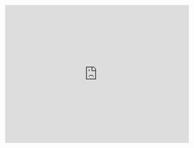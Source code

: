 
<iframe src="https://data.oecd.org/chart/61P7" width="600" height="450" style="border: 0" mozallowfullscreen="true" webkitallowfullscreen="true" allowfullscreen="true"><a href="https://data.oecd.org/chart/61P7" target="_blank">OECD Chart: General government debt, Total, % of GDP, Annual, 2015</a></iframe>
